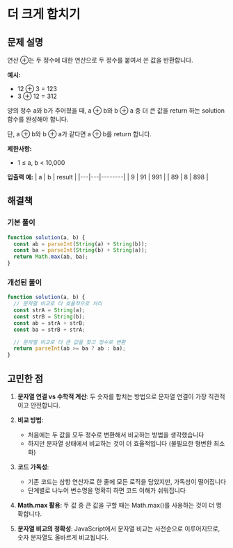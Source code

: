# 더 크게 합치기

## 문제 설명

연산 ⊕는 두 정수에 대한 연산으로 두 정수를 붙여서 쓴 값을 반환합니다.

**예시:**

- 12 ⊕ 3 = 123
- 3 ⊕ 12 = 312

양의 정수 a와 b가 주어졌을 때, a ⊕ b와 b ⊕ a 중 더 큰 값을 return 하는 solution 함수를 완성해야 합니다.

단, a ⊕ b와 b ⊕ a가 같다면 a ⊕ b를 return 합니다.

**제한사항:**

- 1 ≤ a, b < 10,000

**입출력 예:**
| a | b | result |
|---|---|--------|
| 9 | 91 | 991 |
| 89 | 8 | 898 |

## 해결책

### 기본 풀이

```javascript
function solution(a, b) {
  const ab = parseInt(String(a) + String(b));
  const ba = parseInt(String(b) + String(a));
  return Math.max(ab, ba);
}
```

### 개선된 풀이

```javascript
function solution(a, b) {
  // 문자열 비교로 더 효율적으로 처리
  const strA = String(a);
  const strB = String(b);
  const ab = strA + strB;
  const ba = strB + strA;

  // 문자열 비교로 더 큰 값을 찾고 정수로 변환
  return parseInt(ab >= ba ? ab : ba);
}
```

## 고민한 점

1. **문자열 연결 vs 수학적 계산**: 두 숫자를 합치는 방법으로 문자열 연결이 가장 직관적이고 안전합니다.

2. **비교 방법**:

   - 처음에는 두 값을 모두 정수로 변환해서 비교하는 방법을 생각했습니다
   - 하지만 문자열 상태에서 비교하는 것이 더 효율적입니다 (불필요한 형변환 최소화)

3. **코드 가독성**:

   - 기존 코드는 삼항 연산자로 한 줄에 모든 로직을 담았지만, 가독성이 떨어집니다
   - 단계별로 나누어 변수명을 명확히 하면 코드 이해가 쉬워집니다

4. **Math.max 활용**: 두 값 중 큰 값을 구할 때는 Math.max()를 사용하는 것이 더 명확합니다.

5. **문자열 비교의 정확성**: JavaScript에서 문자열 비교는 사전순으로 이루어지므로, 숫자 문자열도 올바르게 비교됩니다.
